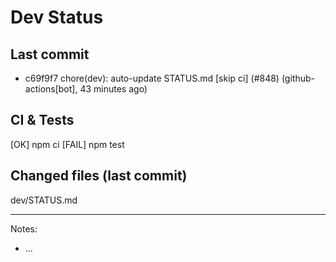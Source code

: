 # Dev Status

## Last commit
- c69f9f7 chore(dev): auto-update STATUS.md [skip ci] (#848) (github-actions[bot], 43 minutes ago)
## CI & Tests
[OK] npm ci
[FAIL] npm test

## Changed files (last commit)
dev/STATUS.md

---
Notes:
- ...
